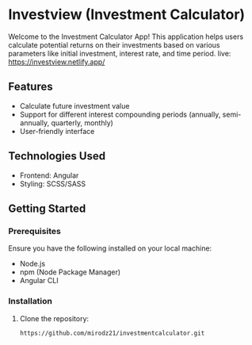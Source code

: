 # Investview (Investment Calculator)

Welcome to the Investment Calculator App! This application helps users calculate potential returns on their investments based on various parameters like initial investment, interest rate, and time period.
live: https://investview.netlify.app/

## Features

- Calculate future investment value
- Support for different interest compounding periods (annually, semi-annually, quarterly, monthly)
- User-friendly interface

## Technologies Used

- Frontend: Angular
- Styling: SCSS/SASS

## Getting Started

### Prerequisites

Ensure you have the following installed on your local machine:

- Node.js
- npm (Node Package Manager)
- Angular CLI

### Installation

1. Clone the repository:
   ```bash
   https://github.com/mirodz21/investmentcalculator.git
